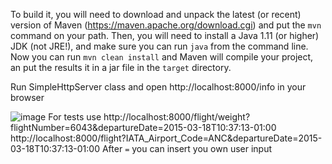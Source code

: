 To build it, you will need to download and unpack the latest (or recent) version of Maven (https://maven.apache.org/download.cgi)
and put the `mvn` command on your path.
Then, you will need to install a Java 1.11 (or higher) JDK (not JRE!), and make sure you can run `java` from the command line.
Now you can run `mvn clean install` and Maven will compile your project, 
an put the results it in a jar file in the `target` directory.

Run SimpleHttpServer class and open http://localhost:8000/info in your browser

![image](https://user-images.githubusercontent.com/74430404/117585924-7a58c680-b115-11eb-920f-ef32862759f4.png)
For tests use  http://localhost:8000/flight/weight?flightNumber=6043&departureDate=2015-03-18T10:37:13-01:00
               http://localhost:8000/flight?IATA_Airport_Code=ANC&departureDate=2015-03-18T10:37:13-01:00
After `=` you can insert you own user input
